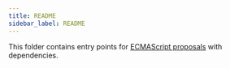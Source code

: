 ```yaml
---
title: README
sidebar_label: README
---
```

This folder contains entry points for [ECMAScript proposals](https://github.com/zloirock/core-js#ecmascript-proposals) with dependencies.

